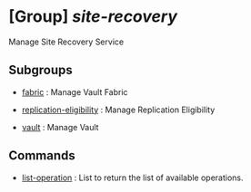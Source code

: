 # [Group] _site-recovery_

Manage Site Recovery Service

## Subgroups

- [fabric](/Commands/site-recovery/fabric/readme.md)
: Manage Vault Fabric

- [replication-eligibility](/Commands/site-recovery/replication-eligibility/readme.md)
: Manage Replication Eligibility

- [vault](/Commands/site-recovery/vault/readme.md)
: Manage Vault

## Commands

- [list-operation](/Commands/site-recovery/_list-operation.md)
: List to return the list of available operations.
